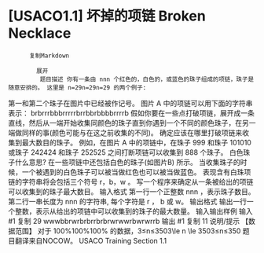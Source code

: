 # [USACO1.1] 坏掉的项链 Broken Necklace


          复制Markdown
         
            展开
             题目描述 你有一条由 nnn 个红色的，白色的，或蓝色的珠子组成的项链，珠子是随意安排的。 这里是 n=29n=29n=29 的两个例子:

第一和第二个珠子在图片中已经被作记号。
图片 A 中的项链可以用下面的字符串表示：
brbrrrbbbrrrrrbrrbbrbbbbrrrrb
假如你要在一些点打破项链，展开成一条直线，然后从一端开始收集同颜色的珠子直到你遇到一个不同的颜色珠子，在另一端做同样的事(颜色可能与在这之前收集的不同)。 确定应该在哪里打破项链来收集到最大数目的珠子。
例如，在图片 A 中的项链中，在珠子 999 和珠子 101010 或珠子 242424 和珠子 252525 之间打断项链可以收集到 888 个珠子。
白色珠子什么意思?
在一些项链中还包括白色的珠子(如图片B) 所示。
当收集珠子的时候，一个被遇到的白色珠子可以被当做红色也可以被当做蓝色。
表现含有白珠项链的字符串将会包括三个符号 r，b，w 。
写一个程序来确定从一条被给出的项链可以收集到的珠子最大数目。
 输入格式 第一行一个正整数 nnn ，表示珠子数目。
第二行一串长度为 nnn 的字符串, 每个字符是 r ， b 或 w。
 输出格式 输出一行一个整数，表示从给出的项链中可以收集到的珠子的最大数量。
  输入输出样例 输入 #1 
    复制
   29 
wwwbbrwrbrbrrbrbrwrwwrbwrwrrb
 输出 #1 
    复制
   11 说明/提示 【数据范围】
对于 100%100\%100% 的数据，3≤n≤3503\le n \le 3503≤n≤350
题目翻译来自NOCOW。
USACO Training Section 1.1
 